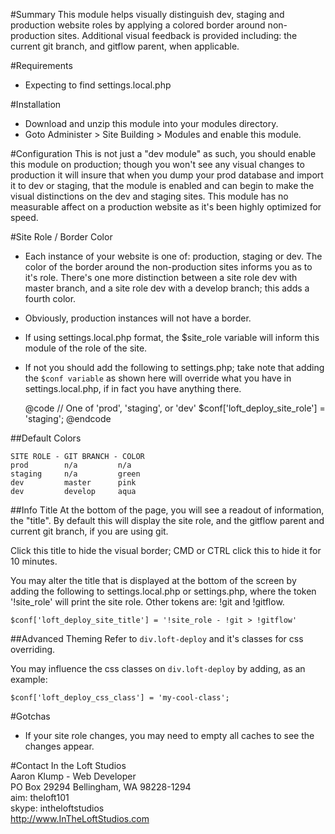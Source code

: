 #Summary
This module helps visually distinguish dev, staging and production
website roles by applying a colored border around non-production sites.
Additional visual feedback is provided including: the current git branch, and gitflow parent, when applicable.


#Requirements
* Expecting to find settings.local.php


#Installation
* Download and unzip this module into your modules directory.
* Goto Administer > Site Building > Modules and enable this module.


#Configuration
This is not just a "dev module" as such, you should enable this module on production; though you won't see any visual changes to production it will insure that when you dump your prod database and import it to dev or staging, that the module is enabled and can begin to make the visual distinctions on the dev and staging sites. This module has no measurable affect on a production website as it's been highly optimized for speed.

#Site Role / Border Color
* Each instance of your website is one of: production, staging or dev. The color of the border around the non-production sites informs you as to it's role.  There's one more distinction between a site role dev with master branch, and a site role dev with a develop branch; this adds a fourth color.

* Obviously, production instances will not have a border.

* If using settings.local.php format, the $site_role variable will inform this module of the role of the site.

* If not you should add the following to settings.php; take note that adding the `$conf variable` as shown here will override what you have in
  settings.local.php, if in fact you have anything there.

    @code
    // One of 'prod', 'staging', or 'dev'
    $conf['loft_deploy_site_role'] = 'staging';
    @endcode

##Default Colors

    SITE ROLE - GIT BRANCH - COLOR
    prod        n/a         n/a
    staging     n/a         green
    dev         master      pink
    dev         develop     aqua

##Info Title
At the bottom of the page, you will see a readout of information, the "title". By default this will display the site role, and the gitflow parent and current git branch, if you are using git.

Click this title to hide the visual border; CMD or CTRL click this to hide it for 10 minutes.

You may alter the title that is displayed at the bottom of the screen by   adding the following to settings.local.php or settings.php, where the token '!site_role' will print the site role.  Other tokens are: !git and !gitflow.
       

    $conf['loft_deploy_site_title'] = '!site_role - !git > !gitflow'


##Advanced Theming
Refer to `div.loft-deploy` and it's classes for css overriding.

You may influence the css classes on `div.loft-deploy` by adding, as an example:

    $conf['loft_deploy_css_class'] = 'my-cool-class';


#Gotchas
* If your site role changes, you may need to empty all caches to see the changes appear.

#Contact
In the Loft Studios  
Aaron Klump - Web Developer  
PO Box 29294 Bellingham, WA 98228-1294  
aim: theloft101  
skype: intheloftstudios  
<http://www.InTheLoftStudios.com>
